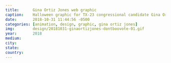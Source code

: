 ```yaml
---
title:		Gina Ortiz Jones web graphic
caption:  	Halloween graphic for TX-23 congressional candidate Gina Ortiz Jones
date:   	2018-10-31 11:44:56 -0500
categories: [animation, design, graphic, gina ortiz jones]
img:		design/20181031-ginaortizjones-dontboovote-01.gif
year:		2018
medium:
city:
state:
country:
---
```

